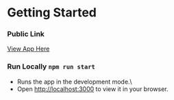 # Getting Started

### Public Link
[View App Here]([http://localhost:3000](https://book-list-app-ywh5s5qsla-uc.a.run.app/))

### Run Locally `npm run start`
- Runs the app in the development mode.\
- Open [http://localhost:3000](http://localhost:3000) to view it in your browser.
